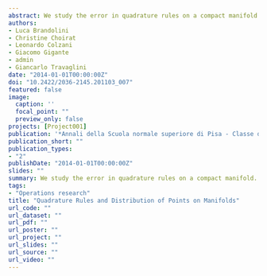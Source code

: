 ```yaml
---
abstract: We study the error in quadrature rules on a compact manifold. Our estimates are in the same spirit of the Koksma-Hlawka inequality and they depend on a sort of discrepancy of the sampling points and a generalized variation of the function. In particular, we give sharp quantitative estimates for quadrature rules of functions in Sobolev classes.
authors:
- Luca Brandolini
- Christine Choirat
- Leonardo Colzani
- Giacomo Gigante
- admin
- Giancarlo Travaglini
date: "2014-01-01T00:00:00Z"
doi: "10.2422/2036-2145.201103_007"
featured: false
image:
  caption: ''
  focal_point: ""
  preview_only: false
projects: [Project001]
publication: '*Annali della Scuola normale superiore di Pisa - Classe di scienze. Serie V, 13*(4), 889-923'
publication_short: ""
publication_types:
- "2"
publishDate: "2014-01-01T00:00:00Z"
slides: ""
summary: We study the error in quadrature rules on a compact manifold. Our estimates are in the same spirit of the Koksma-Hlawka inequality and they depend on a sort of discrepancy of the sampling points and a generalized variation of the function. In particular, we give sharp quantitative estimates for quadrature rules of functions in Sobolev classes.
tags:
- "Operations research"
title: "Quadrature Rules and Distribution of Points on Manifolds"
url_code: ""
url_dataset: ""
url_pdf: ""
url_poster: ""
url_project: ""
url_slides: ""
url_source: ""
url_video: ""
---
```


<script type="text/javascript" src="//cdn.plu.mx/widget-details.js"></script>
<a href="https://plu.mx/plum/a/?doi=10.2422/2036-2145.201103_007" class="plumx-details"></a>
